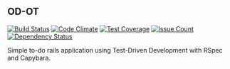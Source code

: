 ## OD-OT

[![Build Status](https://travis-ci.org/k1r8r0wn/od-ot.svg?branch=master)](https://travis-ci.org/k1r8r0wn/od-ot)
[![Code Climate](https://codeclimate.com/github/k1r8r0wn/od-ot/badges/gpa.svg)](https://codeclimate.com/github/k1r8r0wn/od-ot)
[![Test Coverage](https://codeclimate.com/github/k1r8r0wn/od-ot/badges/coverage.svg)](https://codeclimate.com/github/k1r8r0wn/od-ot/coverage)
[![Issue Count](https://codeclimate.com/github/k1r8r0wn/od-ot/badges/issue_count.svg)](https://codeclimate.com/github/k1r8r0wn/od-ot)
[![Dependency Status](https://gemnasium.com/badges/github.com/k1r8r0wn/od-ot.svg)](https://gemnasium.com/github.com/k1r8r0wn/od-ot)

Simple to-do rails application using Test-Driven Development with RSpec and Capybara.
